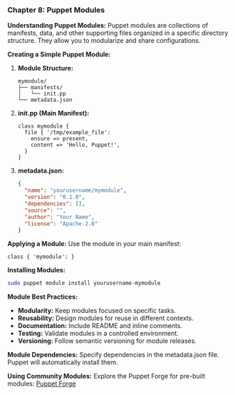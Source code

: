 ### Chapter 8: Puppet Modules

**Understanding Puppet Modules:**
Puppet modules are collections of manifests, data, and other supporting files organized in a specific directory structure. They allow you to modularize and share configurations.

**Creating a Simple Puppet Module:**
1. **Module Structure:**
   ```
   mymodule/
   ├── manifests/
   │   └── init.pp
   └── metadata.json
   ```

2. **init.pp (Main Manifest):**
   ```puppet
   class mymodule {
     file { '/tmp/example_file':
       ensure => present,
       content => 'Hello, Puppet!',
     }
   }
   ```

3. **metadata.json:**
   ```json
   {
     "name": "yourusername/mymodule",
     "version": "0.1.0",
     "dependencies": [],
     "source": "",
     "author": "Your Name",
     "license": "Apache-2.0"
   }
   ```

**Applying a Module:**
Use the module in your main manifest:

```puppet
class { 'mymodule': }
```

**Installing Modules:**
```bash
sudo puppet module install yourusername-mymodule
```

**Module Best Practices:**
- **Modularity:** Keep modules focused on specific tasks.
- **Reusability:** Design modules for reuse in different contexts.
- **Documentation:** Include README and inline comments.
- **Testing:** Validate modules in a controlled environment.
- **Versioning:** Follow semantic versioning for module releases.

**Module Dependencies:**
Specify dependencies in the metadata.json file. Puppet will automatically install them.

**Using Community Modules:**
Explore the Puppet Forge for pre-built modules: [Puppet Forge](https://forge.puppet.com/)
